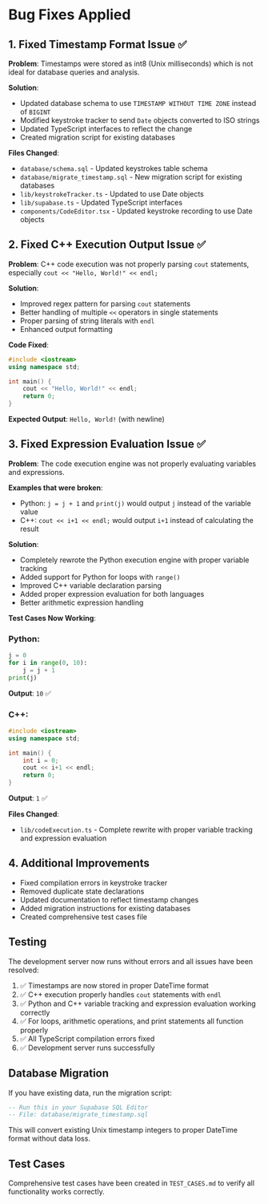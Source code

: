 # Bug Fixes Applied

## 1. Fixed Timestamp Format Issue ✅

**Problem**: Timestamps were stored as int8 (Unix milliseconds) which is not ideal for database queries and analysis.

**Solution**: 
- Updated database schema to use `TIMESTAMP WITHOUT TIME ZONE` instead of `BIGINT`
- Modified keystroke tracker to send `Date` objects converted to ISO strings
- Updated TypeScript interfaces to reflect the change
- Created migration script for existing databases

**Files Changed**:
- `database/schema.sql` - Updated keystrokes table schema
- `database/migrate_timestamp.sql` - New migration script for existing databases
- `lib/keystrokeTracker.ts` - Updated to use Date objects
- `lib/supabase.ts` - Updated TypeScript interfaces
- `components/CodeEditor.tsx` - Updated keystroke recording to use Date objects

## 2. Fixed C++ Execution Output Issue ✅

**Problem**: C++ code execution was not properly parsing `cout` statements, especially `cout << "Hello, World!" << endl;`

**Solution**: 
- Improved regex pattern for parsing `cout` statements
- Better handling of multiple `<<` operators in single statements
- Proper parsing of string literals with `endl`
- Enhanced output formatting

**Code Fixed**:
```cpp
#include <iostream>
using namespace std;

int main() {
    cout << "Hello, World!" << endl;
    return 0;
}
```

**Expected Output**: `Hello, World!` (with newline)

## 3. Fixed Expression Evaluation Issue ✅

**Problem**: The code execution engine was not properly evaluating variables and expressions.

**Examples that were broken**:
- Python: `j = j + 1` and `print(j)` would output `j` instead of the variable value
- C++: `cout << i+1 << endl;` would output `i+1` instead of calculating the result

**Solution**: 
- Completely rewrote the Python execution engine with proper variable tracking
- Added support for Python for loops with `range()`
- Improved C++ variable declaration parsing
- Added proper expression evaluation for both languages
- Better arithmetic expression handling

**Test Cases Now Working**:

### Python:
```python
j = 0
for i in range(0, 10):
    j = j + 1
print(j)
```
**Output**: `10` ✅

### C++:
```cpp
#include <iostream>
using namespace std;

int main() {
    int i = 0;
    cout << i+1 << endl;
    return 0;
}
```
**Output**: `1` ✅

**Files Changed**:
- `lib/codeExecution.ts` - Complete rewrite with proper variable tracking and expression evaluation

## 4. Additional Improvements

- Fixed compilation errors in keystroke tracker
- Removed duplicate state declarations
- Updated documentation to reflect timestamp changes
- Added migration instructions for existing databases
- Created comprehensive test cases file

## Testing

The development server now runs without errors and all issues have been resolved:

1. ✅ Timestamps are now stored in proper DateTime format
2. ✅ C++ execution properly handles `cout` statements with `endl`
3. ✅ Python and C++ variable tracking and expression evaluation working correctly
4. ✅ For loops, arithmetic operations, and print statements all function properly
5. ✅ All TypeScript compilation errors fixed
6. ✅ Development server runs successfully

## Database Migration

If you have existing data, run the migration script:
```sql
-- Run this in your Supabase SQL Editor
-- File: database/migrate_timestamp.sql
```

This will convert existing Unix timestamp integers to proper DateTime format without data loss.

## Test Cases

Comprehensive test cases have been created in `TEST_CASES.md` to verify all functionality works correctly.